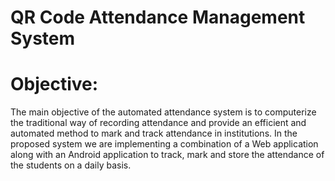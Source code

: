 # QR Code Attendance Management System
# Objective:
The main objective of the automated attendance system is to computerize the traditional way of recording attendance and provide an efficient and automated method to mark and track attendance in institutions.
In the proposed system we are implementing a combination of a Web application along with an Android application to track, mark and store the attendance of the students on a daily basis.
